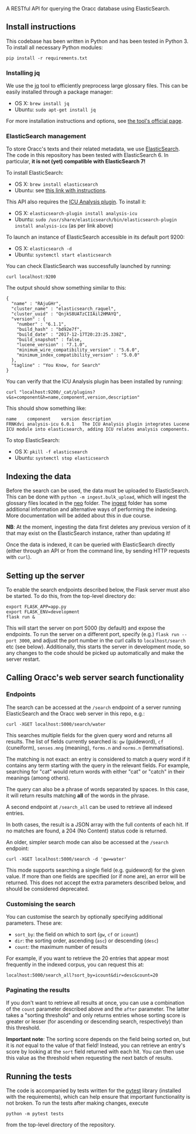 A RESTful API for querying the Oracc database using ElasticSearch.

## Install instructions
This codebase has been written in Python and has been tested in Python 3. To
install all necessary Python modules:

```
pip install -r requirements.txt
```

### Installing jq

We use the [jq](https://stedolan.github.io/jq/) tool to efficiently preprocess
large glossary files. This can be easily installed through a package manager:
* OS X: `brew install jq`
* Ubuntu: `sudo apt-get install jq`

For more installation instructions and options, see
[the tool's official page](https://stedolan.github.io/jq/download/).

### ElasticSearch management
To store Oracc's texts and their related metadata, we use
[ElasticSearch](https://www.elastic.co/products/elasticsearch). The code in
this repository has been tested with ElasticSearch 6.
In particular, **it is not (yet) compatible with ElasticSearch 7!**

To install ElasticSearch:
* OS X: `brew install elasticsearch`
* Ubuntu: see [this link with instructions](https://www.elastic.co/guide/en/elasticsearch/reference/current/_installation.html).

This API also requires the [ICU Analysis plugin](https://www.elastic.co/guide/en/elasticsearch/plugins/current/analysis-icu.html).
To install it:
* OS X: `elasticsearch-plugin install analysis-icu`
* Ubuntu: `sudo /usr/share/elasticsearch/bin/elasticsearch-plugin install analysis-icu` (as per link above)

To launch an instance of ElasticSearch accessible in its default port 9200:
* OS X: `elasticsearch -d`
* Ubuntu: `systemctl start elasticsearch`

You can check ElasticSearch was successfully launched by running:

```
curl localhost:9200
```

The output should show something similar to this:

```
{
  "name" : "RAjuGHr",
  "cluster_name" : "elasticsearch_raquel",
  "cluster_uuid" : "QnjkS8UATzCIIAil2HMAYQ",
  "version" : {
    "number" : "6.1.1",
    "build_hash" : "bd92e7f",
    "build_date" : "2017-12-17T20:23:25.338Z",
    "build_snapshot" : false,
    "lucene_version" : "7.1.0",
    "minimum_wire_compatibility_version" : "5.6.0",
    "minimum_index_compatibility_version" : "5.0.0"
  },
  "tagline" : "You Know, for Search"
}
```

You can verify that the ICU Analysis plugin has been installed by running:
```
curl "localhost:9200/_cat/plugins?v&s=component&h=name,component,version,description"
```
This should show something like:
```
name    component    version description
FRNKdvi analysis-icu 6.0.1   The ICU Analysis plugin integrates Lucene ICU module into elasticsearch, adding ICU relates analysis components.
```

To stop ElasticSearch:
* OS X: `pkill -f elasticsearch`
* Ubuntu: `systemctl stop elasticsearch`


## Indexing the data

Before the search can be used, the data must be uploaded to ElasticSearch. This
can be done with `python -m ingest.bulk_upload`, which will ingest the glossary
files located in the [neo](neo) folder. The [ingest](ingest) folder has
some additional information and alternative ways of performing the indexing.
More documentation will be added about this in due course.

**NB**: At the moment, ingesting the data first deletes any previous version
of it that may exist on the ElasticSearch instance, rather than updating it!

Once the data is indexed, it can be queried with ElasticSearch directly (either
through an API or from the command line, by sending HTTP requests with `curl`).


## Setting up the server

To enable the search endpoints described below, the Flask server must also be
started. To do this, from the top-level directory do:
```
export FLASK_APP=app.py
export FLASK_ENV=development
flask run &
```
This will start the server on port 5000 (by default) and expose the endpoints.
To run the server on a different port, specify (e.g.) `flask run --port 3000`,
and adjust the port number in the curl calls to `localhost/search` etc (see below).
Additionally, this starts the server in development mode, so any changes to the
code should be picked up automatically and make the server restart.

## Calling Oracc's web server search functionality

### Endpoints
The search can be accessed at the `/search` endpoint of a server running
ElasticSearch and the Oracc web server in this repo, e.g.:
```
curl -XGET localhost:5000/search/water
```

This searches multiple fields for the given query word and returns all
results. The list of fields currently searched is: `gw` (guideword),
`cf` (cuneiform), `senses.mng` (meaning), `forms.n` and `norms.n`
(lemmatisations).

The matching is not exact: an entry is considered to match a query word if it
contains any term starting with the query in the relevant fields. For
example, searching for "cat" would return words with either "cat" or "catch" in
their meanings (among others).

The query can also be a phrase of words separated by spaces. In this case, it
will return results matching **all** of the words in the phrase.

A second endpoint at `/search_all` can be used to retrieve all indexed entries.

In both cases, the result is a JSON array with the full contents of each hit. If
no matches are found, a 204 (No Content) status code is returned.

An older, simpler search mode can also be accessed at the `/search` endpoint:
```
curl -XGET localhost:5000/search -d 'gw=water'
```
This mode supports searching a single field (e.g. guideword) for the given value.
If more than one fields are specified (or if none are), an error will be
returned. This does not accept the extra parameters described below, and should
be considered deprecated.

### Customising the search

You can customise the search by optionally specifying additional parameters.
These are:
- `sort_by`: the field on which to sort (`gw`, `cf` or `icount`)
- `dir`: the sorting order, ascending (`asc`) or descending (`desc`)
- `count`: the maximum number of results

For example, if you want to retrieve the 20 entries that appear most frequently
in the indexed corpus, you can request this at:
```
localhost:5000/search_all?sort_by=icount&dir=desc&count=20
```

### Paginating the results

If you don't want to retrieve all results at once, you can use a combination of
the `count` parameter described above and the `after` parameter. The latter
takes a "sorting threshold" and only returns entries whose sorting score is
greater or lesser (for ascending or descending search, respectively) than this
threshold.

**Important note**: The sorting score depends on the field being sorted on, but
it is *not* equal to the value of that field! Instead, you can retrieve an
entry's score by looking at the `sort` field returned with each hit. You can
then use this value as the threshold when requesting the next batch of results.

## Running the tests
The code is accompanied by tests written for the [pytest](https://pytest.org)
library (installed with the requirements), which can help ensure that important
functionality is not broken. To run the tests after making changes, execute
```
python -m pytest tests
```
from the top-level directory of the repository.
